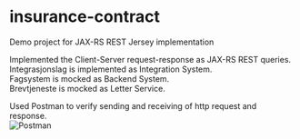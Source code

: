 # insurance-contract
 Demo project for JAX-RS REST Jersey implementation
 
Implemented the Client-Server request-response as JAX-RS REST queries.</br>
Integrasjonslag is implemented as Integration System.</br>
Fagsystem is mocked as Backend System.</br>
Brevtjeneste is mocked as Letter Service.

Used Postman to verify sending and receiving of http request and response.</br>
![Postman](https://user-images.githubusercontent.com/62057650/93460719-f7fc6780-f8e3-11ea-97c6-8cfb608b42e8.JPG)

